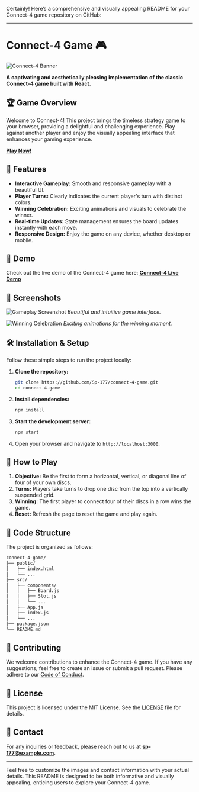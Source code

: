 Certainly! Here’s a comprehensive and visually appealing README for your Connect-4 game repository on GitHub:

---

# Connect-4 Game 🎮

![Connect-4 Banner](https://your-image-url.com/banner.png)

**A captivating and aesthetically pleasing implementation of the classic Connect-4 game built with React.**

## 🏆 Game Overview

Welcome to Connect-4! This project brings the timeless strategy game to your browser, providing a delightful and challenging experience. Play against another player and enjoy the visually appealing interface that enhances your gaming experience.

**[Play Now!](https://connect-to-win.netlify.app/)**

## 🌟 Features

- **Interactive Gameplay:** Smooth and responsive gameplay with a beautiful UI.
- **Player Turns:** Clearly indicates the current player's turn with distinct colors.
- **Winning Celebration:** Exciting animations and visuals to celebrate the winner.
- **Real-time Updates:** State management ensures the board updates instantly with each move.
- **Responsive Design:** Enjoy the game on any device, whether desktop or mobile.

## 🚀 Demo

Check out the live demo of the Connect-4 game here: **[Connect-4 Live Demo](https://connect-to-win.netlify.app/)**

## 🎨 Screenshots

![Gameplay Screenshot](https://your-image-url.com/screenshot1.png)
*Beautiful and intuitive game interface.*

![Winning Celebration](https://your-image-url.com/screenshot2.png)
*Exciting animations for the winning moment.*

## 🛠️ Installation & Setup

Follow these simple steps to run the project locally:

1. **Clone the repository:**
    ```bash
    git clone https://github.com/Sp-177/connect-4-game.git
    cd connect-4-game
    ```

2. **Install dependencies:**
    ```bash
    npm install
    ```

3. **Start the development server:**
    ```bash
    npm start
    ```

4. Open your browser and navigate to `http://localhost:3000`.

## 🧩 How to Play

1. **Objective:** Be the first to form a horizontal, vertical, or diagonal line of four of your own discs.
2. **Turns:** Players take turns to drop one disc from the top into a vertically suspended grid.
3. **Winning:** The first player to connect four of their discs in a row wins the game.
4. **Reset:** Refresh the page to reset the game and play again.

## 📖 Code Structure

The project is organized as follows:

```bash
connect-4-game/
├── public/
│   ├── index.html
│   └── ...
├── src/
│   ├── components/
│   │   ├── Board.js
│   │   ├── Slot.js
│   │   └── ...
│   ├── App.js
│   ├── index.js
│   └── ...
├── package.json
└── README.md
```

## 🤝 Contributing

We welcome contributions to enhance the Connect-4 game. If you have any suggestions, feel free to create an issue or submit a pull request. Please adhere to our [Code of Conduct](CODE_OF_CONDUCT.md).

## 📜 License

This project is licensed under the MIT License. See the [LICENSE](LICENSE) file for details.

## 💬 Contact

For any inquiries or feedback, please reach out to us at **sp-177@example.com**.

---

Feel free to customize the images and contact information with your actual details. This README is designed to be both informative and visually appealing, enticing users to explore your Connect-4 game.
